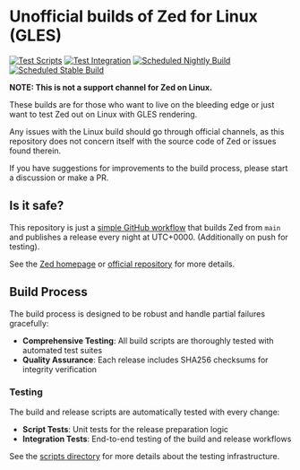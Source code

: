 # Unofficial builds of Zed for Linux (GLES)

[![Test Scripts](https://github.com/deevus/zed-windows-builds/actions/workflows/test.yml/badge.svg)](https://github.com/deevus/zed-windows-builds/actions/workflows/test.yml)
[![Test Integration](https://github.com/deevus/zed-windows-builds/actions/workflows/test-integration.yml/badge.svg)](https://github.com/deevus/zed-windows-builds/actions/workflows/test-integration.yml)
[![Scheduled Nightly Build](https://github.com/deevus/zed-windows-builds/actions/workflows/nightly.yml/badge.svg)](https://github.com/deevus/zed-windows-builds/actions/workflows/nightly.yml)
[![Scheduled Stable Build](https://github.com/deevus/zed-windows-builds/actions/workflows/stable.yml/badge.svg)](https://github.com/deevus/zed-windows-builds/actions/workflows/stable.yml)

**NOTE: This is not a support channel for Zed on Linux.**

These builds are for those who want to live on the bleeding edge or just want to test Zed out on Linux with GLES rendering.

Any issues with the Linux build should go through official channels, as this repository does not concern itself with the source code of Zed or issues found therein.

If you have suggestions for improvements to the build process, please start a discussion or make a PR.

## Is it safe?

This repository is just a [simple GitHub workflow](./.github/workflows/build.yml) that builds Zed from `main` and publishes a release every night at UTC+0000. (Additionally on push for testing).

See the [Zed homepage](https://zed.dev/) or [official repository](https://github.com/zed-industries/zed) for more details.

## Build Process

The build process is designed to be robust and handle partial failures gracefully:

- **Comprehensive Testing**: All build scripts are thoroughly tested with automated test suites
- **Quality Assurance**: Each release includes SHA256 checksums for integrity verification

### Testing

The build and release scripts are automatically tested with every change:

- **Script Tests**: Unit tests for the release preparation logic
- **Integration Tests**: End-to-end testing of the build and release workflows

See the [scripts directory](./scripts/) for more details about the testing infrastructure.
